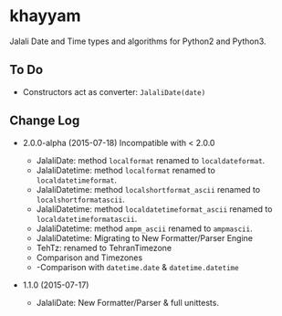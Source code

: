 khayyam
=======

Jalali Date and Time types and algorithms for Python2 and Python3.

To Do
----------

  * Constructors act as converter: `JalaliDate(date)`
  

Change Log
----------

  * 2.0.0-alpha (2015-07-18) Incompatible with < 2.0.0
    * JalaliDate: method `localformat` renamed to `localdateformat`.
    * JalaliDatetime: method `localformat` renamed to `localdatetimeformat`.
    * JalaliDatetime: method `localshortformat_ascii` renamed to `localshortformatascii`.
    * JalaliDatetime: method `localdatetimeformat_ascii` renamed to `localdatetimeformatascii`.
    * JalaliDatetime: method `ampm_ascii` renamed to `ampmascii`.
    * JalaliDatetime: Migrating to New Formatter/Parser Engine
    * TehTz: renamed to TehranTimezone
    * Comparison and Timezones
    * -Comparison with `datetime.date` & `datetime.datetime`
    
  * 1.1.0 (2015-07-17)
    * JalaliDate: New Formatter/Parser & full unittests.
    
